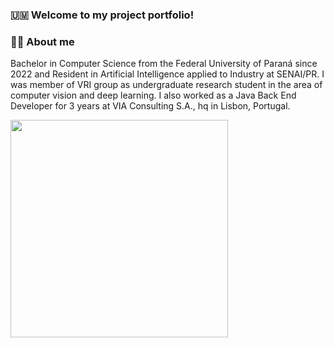### 🇺🇲 Welcome to my project portfolio!

### 🧑‍💻 About me

Bachelor in Computer Science from the Federal University of Paraná since 2022 and Resident in Artificial Intelligence applied to Industry at SENAI/PR. I was member of VRI group as undergraduate research student in the area of computer vision and deep learning. I also worked as a Java Back End Developer for 3 years at VIA Consulting S.A., hq in Lisbon, Portugal.

<p>
  <img src="http://github-profile-summary-cards.vercel.app/api/cards/repos-per-language?username={lauraslopes}&theme={github}&exclude=" width="348">
</p>

<!--
**lauraslopes/lauraslopes** is a ✨ _special_ ✨ repository because its `README.md` (this file) appears on your GitHub profile.

Here are some ideas to get you started:

- 🔭 I’m currently working on ...
- 🌱 I’m currently learning ...
- 👯 I’m looking to collaborate on ...
- 🤔 I’m looking for help with ...
- 💬 Ask me about ...
- 📫 How to reach me: ...
- 😄 Pronouns: ...
- ⚡ Fun fact: ...
-->
